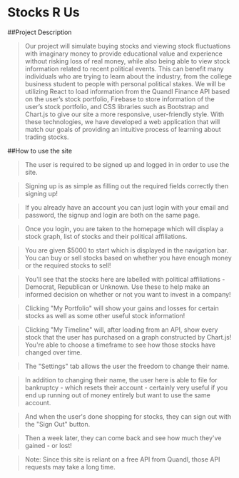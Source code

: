 # Stocks R Us

##Project Description
> Our project will simulate buying stocks and viewing stock fluctuations with imaginary money to provide educational value and experience without risking loss of real money,
> while also being able to view stock information related to recent political events.
> This can benefit many individuals who are trying to learn about the industry, from the college business student to people with personal political stakes.
> We will be utilizing React to load information from the Quandl Finance API based on the user’s stock portfolio, Firebase to store information of the user’s stock portfolio, and CSS libraries such as Bootstrap and Chart.js to give our site a more responsive, user-friendly style.
> With these technologies, we have developed a web application that will match our goals of providing an intuitive process of learning about trading stocks.

##How to use the site
> The user is required to be signed up and logged in in order to use the site.

> Signing up is as simple as filling out the required fields correctly then signing up!

> If you already have an account you can just login with your email and password, the signup and login are both on the same page.

> Once you login, you are taken to the homepage which will display a stock graph, list of stocks and their political affiliations.

> You are given $5000 to start which is displayed in the navigation bar. You can buy or sell stocks based on whether you have enough money or the required stocks to sell!

> You'll see that the stocks here are labelled with political affiliations - Democrat, Republican or Unknown. Use these to help make an informed decision on whether or not you want to invest in a company!

> Clicking "My Portfolio" will show your gains and losses for certain stocks as well as some other useful stock information!

> Clicking "My Timeline" will, after loading from an API, show every stock that the user has purchased on a graph constructed by Chart.js! You're able to choose a timeframe to see how those stocks have changed over time.

> The "Settings" tab allows the user the freedom to change their name.

> In addition to changing their name, the user here is able to file for bankruptcy - which resets their account - certainly very useful if you end up running out of money entirely but want to use the same account.

> And when the user's done shopping for stocks, they can sign out with the "Sign Out" button.

> Then a week later, they can come back and see how much they've gained - or lost!

> Note: Since this site is reliant on a free API from Quandl, those API requests may take a long time.